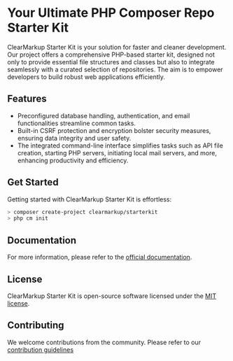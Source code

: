 # Your Ultimate PHP Composer Repo Starter Kit

ClearMarkup Starter Kit is your solution for faster and cleaner development. Our project offers a comprehensive PHP-based starter kit, designed not only to provide essential file structures and classes but also to integrate seamlessly with a curated selection of repositories. The aim is to empower developers to build robust web applications efficiently.

## Features
- Preconfigured database handling, authentication, and email functionalities streamline common tasks.
- Built-in CSRF protection and encryption bolster security measures, ensuring data integrity and user safety.
- The integrated command-line interface simplifies tasks such as API file creation, starting PHP servers, initiating local mail servers, and more, enhancing productivity and efficiency.

## Get Started
Getting started with ClearMarkup Starter Kit is effortless:
```bash
> composer create-project clearmarkup/starterkit
> php cm init
```

## Documentation
For more information, please refer to the [official documentation](https://docs.clearmarkup.com).

## License
ClearMarkup Starter Kit is open-source software licensed under the [MIT license](https://opensource.org/licenses/MIT).

## Contributing
We welcome contributions from the community. Please refer to our [contribution guidelines](https://clearmarkup.com)